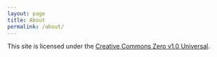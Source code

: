 ```yaml
---
layout: page
title: About
permalink: /about/
---
```


This site is licensed under the [Creative Commons Zero v1.0 Universal][cc0-1.0-html].

[cc0-1.0-html]: https://creativecommons.org/publicdomain/zero/1.0/

<!--
This is the base Jekyll theme. You can find out more info about customizing your Jekyll theme, as well as basic Jekyll usage documentation at [jekyllrb.com](https://jekyllrb.com/)

You can find the source code for Minima at GitHub:
[jekyll][jekyll-organization] /
[minima](https://github.com/jekyll/minima)

You can find the source code for Jekyll at GitHub:
[jekyll][jekyll-organization] /
[jekyll](https://github.com/jekyll/jekyll)


[jekyll-organization]: https://github.com/jekyll
-->
